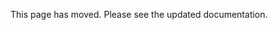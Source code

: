 <!-- moved-to: docs/guides/TODO_V3.md on 2025-04-18 -->

This page has moved. Please see the updated documentation.
